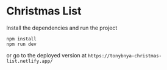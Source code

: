 # Christmas List

Install the dependencies and run the project

```
npm install
npm run dev
```

or go to the deployed version at `https://tonybnya-christmas-list.netlify.app/`
